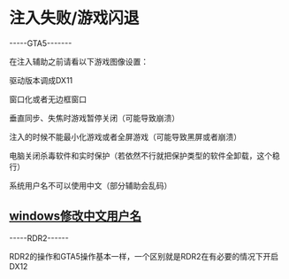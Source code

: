 # 注入失败/游戏闪退

-----GTA5-------

在注入辅助之前请看以下游戏图像设置：

驱动版本调成DX11

窗口化或者无边框窗口

垂直同步、失焦时游戏暂停关闭（可能导致崩溃）

注入的时候不能最小化游戏或者全屏游戏（可能导致黑屏或者崩溃）

电脑关闭杀毒软件和实时保护（若依然不行就把保护类型的软件全卸载，这个稳行）

系统用户名不可以使用中文（部分辅助会乱码）

## [windows修改中文用户名](/qita/yonghuming.md)

-----RDR2------

RDR2的操作和GTA5操作基本一样，一个区别就是RDR2在有必要的情况下开启DX12
